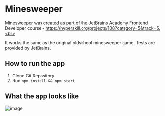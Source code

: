 # Minesweeper
Minesweeper was created as part of the JetBrains Academy Frontend Developer course - https://hyperskill.org/projects/108?category=5&track=5.<br><br>

It works the same as the original oldschool minesweeper game. Tests are provided by JetBrains.

## How to run the app
1. Clone Git Repository.
2. Run ```npm install && npm start```

## What the app looks like
![image](https://user-images.githubusercontent.com/76888617/176473947-5c68b4a6-659a-471d-9aa2-44ad5920c59a.png)
